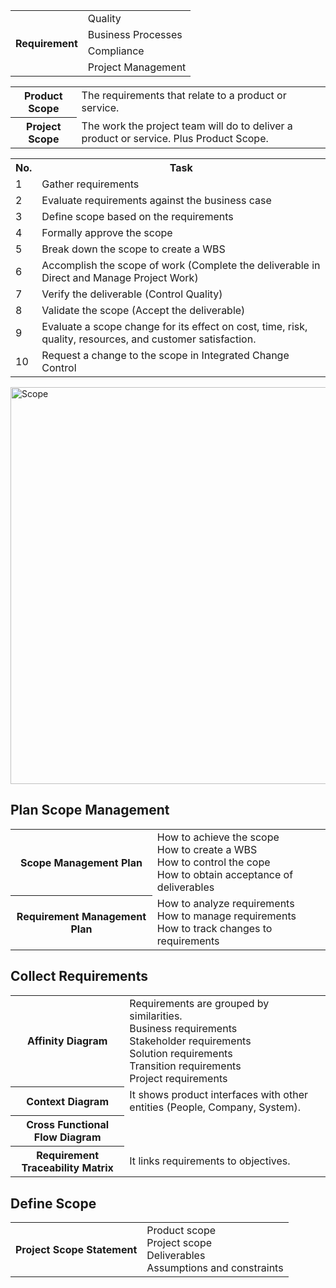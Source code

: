 <table>
  <tr><th rowspan="4">Requirement</th><td>Quality</td></tr>
  <tr><td>Business Processes</td></tr>
  <tr><td>Compliance</td></tr>
  <tr><td>Project Management</td></tr>
</table>

<table>
  <tr><th>Product Scope</th><td>The requirements that relate to a product or service.</td></tr>
  <tr><th>Project Scope</th><td>The work the project team will do to deliver a product or service. Plus Product Scope.</td></tr>
</table>

<table>
<tr><th>No.</th><th>Task</th></tr>
<tr><td>1</td><td>Gather requirements</td></tr>
<tr><td>2</td><td>Evaluate requirements against the business case</td></tr>
<tr><td>3</td><td>Define scope based on the requirements</td></tr>
<tr><td>4</td><td>Formally approve the scope</td></tr>
<tr><td>5</td><td>Break down the scope to create a WBS</td></tr>
<tr><td>6</td><td>Accomplish the scope of work (Complete the deliverable in Direct and Manage Project Work)</td></tr>
<tr><td>7</td><td>Verify the deliverable (Control Quality)</td></tr>
<tr><td>8</td><td>Validate the scope (Accept the deliverable)</td></tr>
<tr><td>9</td><td>Evaluate a scope change for its effect on cost, time, risk, quality, resources, and customer satisfaction.</td></tr>
<tr><td>10</td><td>Request a change to the scope in Integrated Change Control</td></tr>
</table>

<img width="635" alt="Scope" src="https://user-images.githubusercontent.com/3501210/102343432-e52a2980-3fdd-11eb-91a2-b1b460311278.PNG">

<h2>Plan Scope Management</h2>
<table>
  <tr><th>Scope Management Plan</th>
    <td>
      How to achieve the scope<br>
      How to create a WBS<br>
      How to control the cope<br>
      How to obtain acceptance of deliverables
    </td>
  </tr>
  <tr><th>Requirement Management Plan</th>
    <td>
      How to analyze requirements<br>
      How to manage requirements<br>
      How to track changes to requirements
    </td>
  </tr>
</table>

<h2>Collect Requirements</h2>
<table>
  <tr><th>Affinity Diagram</th>
    <td>
      Requirements are grouped by similarities.<br>
      Business requirements<br>
      Stakeholder requirements<br>
      Solution requirements<br>
      Transition requirements<br>
      Project requirements
    </td>
  </tr>
  <tr><th>Context Diagram</th><td>It shows product interfaces with other entities (People, Company, System).</td></tr>
  <tr><th>Cross Functional Flow Diagram</th><td></td></tr>
  <tr><th>Requirement Traceability Matrix</th><td>It links requirements to objectives.</td></tr>
</table>

<h2>Define Scope</h2>
<table>
  <tr><th>Project Scope Statement</th>
    <td>
      Product scope<br>
      Project scope<br>
      Deliverables<br>
      Assumptions and constraints
    </td>
  </tr>
</table>
